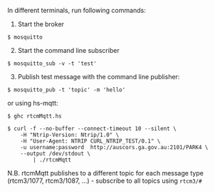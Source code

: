 In different terminals, run following commands:

1) Start the broker

`$ mosquitto`

2) Start the command line subscriber

`$ mosquitto_sub -v -t 'test'`

3) Publish test message with the command line publisher:

`$ mosquitto_pub -t 'topic' -m 'hello'`

or using hs-mqtt:

`$ ghc rtcmMqtt.hs`

```
$ curl -f --no-buffer --connect-timeout 10 --silent \
    -H "Ntrip-Version: Ntrip/1.0" \
    -H "User-Agent: NTRIP CURL_NTRIP_TEST/0.1" \
    -u username:password  http://auscors.ga.gov.au:2101/PARK4 \
    --output /dev/stdout \
        | ./rtcmMqtt
```

N.B. rtcmMqtt publishes to a different topic for each message type (rtcm3/1077, rtcm3/1087, ...) - subscribe to all topics using `rtcm3/#`
